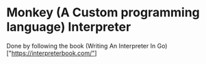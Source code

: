 # Monkey (A Custom programming language) Interpreter

Done by following the book (Writing An Interpreter In Go)["https://interpreterbook.com/"]
